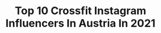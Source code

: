 ---
title: Top 10 Crossfit Instagram Influencers In Austria In 2021
description: >-
  Find top crossfit Instagram influencers in Austria in 2021. Most popular hashtags: #austria #crossfit #fitness #summer.
platform: Instagram
hits: 11
text_top: See the best Instagram profiles on inBeat.
text_bottom: inBeat has 11 Instagram influencers like this in Austria for you to contact.
profiles:
  - username: "_there_s_a"
    fullname: >-
      🌸 Theresa 🌸
    bio: >-
      🏋🏼‍♀️ CrossFit-Athlete 🌱 Health 🌸 Lifestyle 📍 Innsbruck, Austria 📩 kontakt.theresaliner@gmail.com
    location: "Austria"
    followers: 40645
    engagement: 802
    commentsToLikes: 0.030213
    id: ckap825ommhx50i78oz7gdsin
    verified: false
    hashtags: "#feeling, #holidays, #happy, #healthiswealth"
  - username: "ninamarleen"
    fullname: >-
      Nina
    bio: >-
      ⚓️ DE, bremen 🎓 law & hyrox coach 🏋️‍♀️ crossfit (& ⛷🏃‍♀️🏄‍♀️🚴‍♀️🤿) ✈️🏔🏝 💌 kontakt@ninamarleen.com
    location: "Austria"
    followers: 132446
    engagement: 283
    commentsToLikes: 0.030165
    id: ck5hgmcsf3k190i113oq0fyh7
    verified: false
    hashtags: "#mumzumselbermachen, #mum5, #austria, #boschhome"
  - username: "victor.schroeder"
    fullname: >-
      Victor Schröder - CrossFit
    bio: >-
      🥇Fittest in Austria 🇦🇹 🏋️‍♂️qualified for the CrossFit Games 2020 👨‍💻CrossFit Coach @neoh | Nocco | Anovona | Compex | Northernspirit
    location: "Austria"
    followers: 6048
    engagement: 515
    commentsToLikes: 0.122688
    id: ck6ttcwzc9wuv0j7147k82yr3
    verified: false
    hashtags: "#progress, #areyounoccoenough, #weightlifting, #wod"
  - username: "julesvogel"
    fullname: >-
      Julia Vogel
    bio: >-
      » she/her » Crossfit | gesunde Rezepte » offene Beziehung | Self Love | Sexualität » Podcast „Vogelperspektive“ » @podimo_de „Klischee Adé“
    location: "Austria"
    followers: 78612
    engagement: 309
    commentsToLikes: 0.010010
    id: ck5q2w4a9i2rq0i11fhcxojfu
    verified: false
    hashtags: "#crossfitcoach, #crossfitgermany, #crossfitgirls, #crossfit"
  - username: "squatilia"
    fullname: >-
      Powerlifting | Kraftdreikampf
    bio: >-
      Eva. 🎥 YouTube: squatilia_ 🏡 Wiesbaden / Eifel
    location: "Austria"
    followers: 10976
    engagement: 1623
    commentsToLikes: 0.059045
    id: ck6tkprtm56i50j71t2zi47do
    verified: false
    hashtags: "#weightlifting, #gymlife, #art, #kraftdreikampf"
  - username: "ibo.aslan_"
    fullname: >-
      Ibo Aslan
    bio: >-
      ▪️Professional MMA Fighter ▪️Pro Record 8-1-0 ▪️WFMC World Champion 🏆 ▪️AFC World Champion 🏆 ▪️From Turkey 🇹🇷 ▪️Personal Trainer
    location: "Austria"
    followers: 10244
    engagement: 1214
    commentsToLikes: 0.032873
    id: ck5byotf2pjxt0i11s46hprx3
    verified: false
    hashtags: "#stayfocused, #chill, #summer, #fashion"
  - username: "koerner_chris"
    fullname: >-
      Chris Körner
    bio: >-
      ▪️Coach for CF Athletes @allinprogramming ▪️Fittest in 🇦🇹 17-18-19 GAMES 19 🇦🇹@neoh 🇦🇹Anovona 🇦🇹Dr.Matthai 🇦🇹All I Need 🇦🇹STOAK 🇦🇹Phantom 🇦🇹Zone.Fit
    location: "Austria"
    followers: 5554
    engagement: 513
    commentsToLikes: 0.119225
    id: ck5bykzbnpcn80i11n5igfeyu
    verified: false
    hashtags: "#phantomathletics, #concept2, #richtigrudern, #concept2rower"
  - username: "growingannanas"
    fullname: >-
      Anna Engelschall | Fitness
    bio: >-
      ▪️workouts, healthy recipes 🍍 ▪️lots of positive vibes from Austria 🇦🇹 ▪️ @foodspring | code ‘ANNAFSG‘ 🦈 @gymshark Athlete
    location: "Austria"
    followers: 185557
    engagement: 524
    commentsToLikes: 0.018900
    id: ck5hmt3r6mkog0i11zfceiqe3
    verified: false
    hashtags: "#summervibes, #fitness, #fitnessmotivation, #fullbodyworkout"
  - username: "avramov.zoran"
    fullname: >-
      ZORAN AVRAMOVIC
    bio: >-
      Vienna 🌏 #streetstyle #menfashion #fitness @smilodox -10% „Zoran10“ ❗️
    location: "Austria"
    followers: 169389
    engagement: 295
    commentsToLikes: 0.043495
    id: ck5bw3bemkwzn0i1166i6nno2
    verified: false
    hashtags: "#menwithstyle, #mensstyle, #dapper, #outfitoftheday"
  - username: "evajohannaegg"
    fullname: >-
      Eva Egg
    bio: >-
      🇦🇹21/tirol🗻/Travel ✈️/Fitness addicted💪 📩eva.egg@hotmail.com
    location: "Austria"
    followers: 23330
    engagement: 299
    commentsToLikes: 0.063222
    id: ck9wos7j26dzi0j7846hvv2xk
    verified: false
    hashtags: "#landscape, #austria, #photography, #travelgram"
---